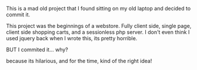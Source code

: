 This is a mad old project that I found sitting on my old laptop and decided to commit it. 

This project was the beginnings of a webstore. Fully client side, single page, client side shopping carts, and a sessionless php server. I don't even think I used jquery back when I wrote this, its pretty horrible.

BUT I commited it... why?

because its hilarious, and for the time, kind of the right idea!
